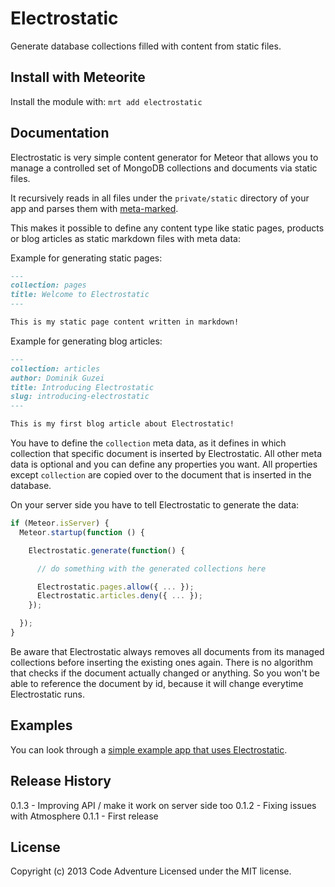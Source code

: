 # Electrostatic

Generate database collections filled with content from static files.

## Install with Meteorite
Install the module with: `mrt add electrostatic`

## Documentation

Electrostatic is very simple content generator for Meteor that allows you to
manage a controlled set of MongoDB collections and documents via static files.

It recursively reads in all files under the `private/static` directory of
your app and parses them with [meta-marked](https://www.npmjs.org/package/meta-marked).

This makes it possible to define any content type like static pages, products or blog
articles as static markdown files with meta data:

Example for generating static pages:

```markdown
---
collection: pages
title: Welcome to Electrostatic
---

This is my static page content written in markdown!
```

Example for generating blog articles:

```markdown
---
collection: articles
author: Dominik Guzei
title: Introducing Electrostatic
slug: introducing-electrostatic
---

This is my first blog article about Electrostatic!
```

You have to define the `collection` meta data, as it defines in which collection
that specific document is inserted by Electrostatic. All other meta data is optional
and you can define any properties you want. All properties except `collection` are
copied over to the document that is inserted in the database.

On your server side you have to tell Electrostatic to generate the data:

```Javascript
if (Meteor.isServer) {
  Meteor.startup(function () {

    Electrostatic.generate(function() {

      // do something with the generated collections here

      Electrostatic.pages.allow({ ... });
      Electrostatic.articles.deny({ ... });
    });

  });
}
```

Be aware that Electrostatic always removes all documents from its managed collections
before inserting the existing ones again. There is no algorithm that checks if the
document actually changed or anything. So you won't be able to reference the document
by id, because it will change everytime Electrostatic runs.

## Examples
You can look through a [simple example app that uses Electrostatic](https://github.com/CodeAdventure/meteor-electrostatic-example).

## Release History
0.1.3 - Improving API / make it work on server side too
0.1.2 - Fixing issues with Atmosphere
0.1.1 - First release

## License
Copyright (c) 2013 Code Adventure
Licensed under the MIT license.
